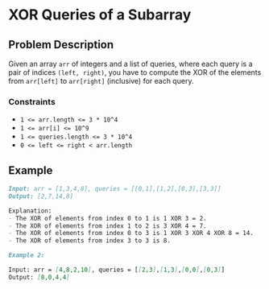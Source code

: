 # XOR Queries of a Subarray

## Problem Description

Given an array `arr` of integers and a list of queries, where each query is a pair of indices `(left, right)`, you have to compute the XOR of the elements from `arr[left]` to `arr[right]` (inclusive) for each query.

### Constraints

- `1 <= arr.length <= 3 * 10^4`
- `1 <= arr[i] <= 10^9`
- `1 <= queries.length <= 3 * 10^4`
- `0 <= left <= right < arr.length`

## Example

```markdown
Input: arr = [1,3,4,8], queries = [[0,1],[1,2],[0,3],[3,3]]
Output: [2,7,14,8]

Explanation:
- The XOR of elements from index 0 to 1 is 1 XOR 3 = 2.
- The XOR of elements from index 1 to 2 is 3 XOR 4 = 7.
- The XOR of elements from index 0 to 3 is 1 XOR 3 XOR 4 XOR 8 = 14.
- The XOR of elements from index 3 to 3 is 8.
```

```markdown
Example 2:

Input: arr = [4,8,2,10], queries = [[2,3],[1,3],[0,0],[0,3]]
Output: [8,0,4,4]
```
